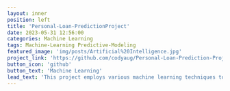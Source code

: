 ```yaml
---
layout: inner
position: left
title: 'Personal-Loan-PredictionProject'
date: 2023-05-31 12:56:00
categories: Machine Learning
tags: Machine-Learning Predictive-Modeling
featured_image: 'img/posts/Artificial%20Intelligence.jpg'
project_link: 'https://github.com/codyaug/Personal-Loan-Prediction-Project/tree/main'
button_icon: 'github'
button_text: 'Machine Learning'
lead_text: 'This project employs various machine learning techniques to predict personal loan acceptance based on customer attributes.'
---
```

